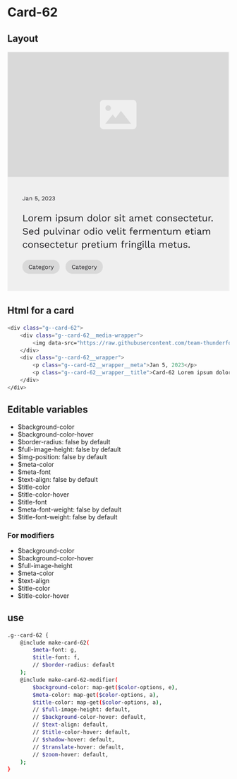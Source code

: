 # Card-62

## Layout

![alt text][card-42]

[card-42]: /src/img/global-components/card/card-42.png

## Html for a card

```sh
<div class="g--card-62">
    <div class="g--card-62__media-wrapper">
        <img data-src="https://raw.githubusercontent.com/team-thunderfoot/ui/main/src/img/global-components/img-placeholder.jpg" src="/src/img/global-components/placeholder.jpg" alt="alt text" class="g--card-62__media-wrapper__media g--lazy-01 f--ar" width="604" height="340">
    </div>
    <div class="g--card-62__wrapper">
        <p class="g--card-62__wrapper__meta">Jan 5, 2023</p>
        <p class="g--card-62__wrapper__title">Card-62 Lorem ipsum dolor sit amet consectetur. Sed pulvinar odio velit fermentum etiam consectetur pretium fringilla metus.</p>
    </div>
</div>
```

## Editable variables

- $background-color
- $background-color-hover
- $border-radius: false by default
- $full-image-height: false by default
- $img-position: false by default
- $meta-color
- $meta-font
- $text-align: false by default
- $title-color
- $title-color-hover
- $title-font
- $meta-font-weight: false by default
- $title-font-weight: false by default

### For modifiers

- $background-color
- $background-color-hover
- $full-image-height
- $meta-color
- $text-align
- $title-color
- $title-color-hover

## use

```sh
.g--card-62 {
    @include make-card-62(
        $meta-font: g,
        $title-font: f,
        // $border-radius: default
    );
    @include make-card-62-modifier(
        $background-color: map-get($color-options, e),
        $meta-color: map-get($color-options, a),
        $title-color: map-get($color-options, a),
        // $full-image-height: default,
        // $background-color-hover: default,
        // $text-align: default,
        // $title-color-hover: default,
        // $shadow-hover: default,
        // $translate-hover: default,
        // $zoom-hover: default,
    );
}
```
